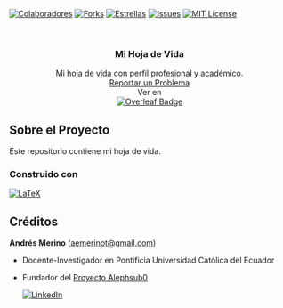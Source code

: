 <!-- Encabezado -->
[![Colaboradores][contributors-shield]][contributors-url]
[![Forks][forks-shield]][forks-url]
[![Estrellas][stars-shield]][stars-url]
[![Issues][issues-shield]][issues-url]
[![MIT License][license-shield]][license-url]

<!-- Título -->
<br />
<div align="center">

<h3 align="center">Mi Hoja de Vida</h3>
  <p align="center">
    Mi hoja de vida con perfil profesional y académico.
    <br />
    <a href="https://github.com/andres-merino/Hoja-de-Vida-Andres-Merino/issues">Reportar un Problema</a>
      <br />
    Ver en 
    <br />
    <a href="https://www.overleaf.com/read/fwpmgqkpsxhj#d3fc50">
    <img src="https://img.shields.io/badge/Overleaf-47A141?logo=overleaf&logoColor=fff&style=for-the-badge" alt="Overleaf Badge">
    </a>
  </p>
  </p>
</div>

<!-- Cuerpo -->
## Sobre el Proyecto

Este repositorio contiene mi hoja de vida.

### Construido con

[![LaTeX][LaTeX]][LaTeX-url]


## Créditos

**Andrés Merino** (aemerinot@gmail.com) 

- Docente-Investigador en Pontificia Universidad Católica del Ecuador
- Fundador del [Proyecto Alephsub0](https://www.alephsub0.org/about/)
  
  [![LinkedIn][linkedin-shield]][linkedin-url-aemt]


<!-- MARKDOWN LINKS & IMAGES -->
[contributors-shield]: https://img.shields.io/github/contributors/andres-merino/Hoja-de-Vida-Andres-Merino.svg?style=for-the-badge
[contributors-url]: https://github.com/andres-merino/Hoja-de-Vida-Andres-Merino/graphs/contributors
[forks-shield]: https://img.shields.io/github/forks/andres-merino/Hoja-de-Vida-Andres-Merino.svg?style=for-the-badge
[forks-url]: https://github.com/andres-merino/Hoja-de-Vida-Andres-Merino/forks
[stars-shield]: https://img.shields.io/github/stars/andres-merino/Hoja-de-Vida-Andres-Merino?style=for-the-badge
[stars-url]: https://github.com/andres-merino/Hoja-de-Vida-Andres-Merino/stargazers
[issues-shield]: https://img.shields.io/github/issues/andres-merino/Hoja-de-Vida-Andres-Merino.svg?style=for-the-badge
[issues-url]: https://github.com/andres-merino/Hoja-de-Vida-Andres-Merino/issues
[license-shield]: https://img.shields.io/github/license/andres-merino/Hoja-de-Vida-Andres-Merino.svg?style=for-the-badge
[license-url]: https://es.wikipedia.org/wiki/Licencia_MIT
[linkedin-shield]: https://img.shields.io/badge/linkedin-%230077B5.svg?style=for-the-badge&logo=linkedin&logoColor=white
[linkedin-url-aemt]: https://www.linkedin.com/in/andrés-merino-010a9b12b/
[LaTeX]: https://img.shields.io/badge/LaTeX-008080?logo=latex&logoColor=fff&style=for-the-badge
[LaTeX-url]: https://www.latex-project.org/